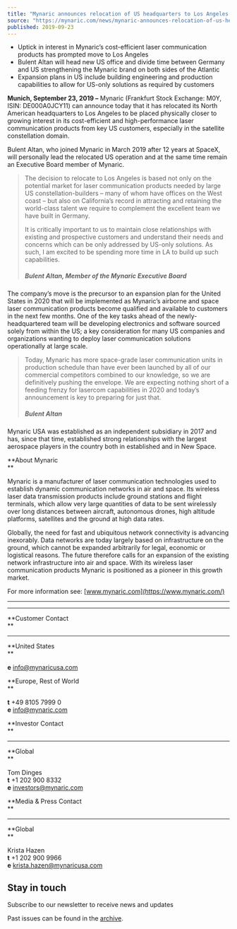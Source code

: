 ```yaml
---
title: "Mynaric announces relocation of US headquarters to Los Angeles and reveals expansion plans"
source: "https://mynaric.com/news/mynaric-announces-relocation-of-us-headquarters-to-los-angeles-and-reveals-expansion-plans/"
published: 2019-09-23
---
```

- Uptick in interest in Mynaric’s cost-efficient laser communication products has prompted move to Los Angeles
- Bulent Altan will head new US office and divide time between Germany and US strengthening the Mynaric brand on both sides of the Atlantic
- Expansion plans in US include building engineering and production capabilities to allow for US-only solutions as required by customers

**Munich, September 23, 2019 –** Mynaric (Frankfurt Stock Exchange: M0Y, ISIN: DE000A0JCY11) can announce today that it has relocated its North American headquarters to Los Angeles to be placed physically closer to growing interest in its cost-efficient and high-performance laser communication products from key US customers, especially in the satellite constellation domain.

Bulent Altan, who joined Mynaric in March 2019 after 12 years at SpaceX, will personally lead the relocated US operation and at the same time remain an Executive Board member of Mynaric.

> The decision to relocate to Los Angeles is based not only on the potential market for laser communication products needed by large US constellation-builders – many of whom have offices on the West coast – but also on California’s record in attracting and retaining the world-class talent we require to complement the excellent team we have built in Germany.
> 
> It is critically important to us to maintain close relationships with existing and prospective customers and understand their needs and concerns which can be only addressed by US-only solutions. As such, I am excited to be spending more time in LA to build up such capabilities.
> 
> ##### Bulent Altan, Member of the Mynaric Executive Board

The company’s move is the precursor to an expansion plan for the United States in 2020 that will be implemented as Mynaric’s airborne and space laser communication products become qualified and available to customers in the next few months. One of the key tasks ahead of the newly-headquartered team will be developing electronics and software sourced solely from within the US; a key consideration for many US companies and organizations wanting to deploy laser communication solutions operationally at large scale.

> Today, Mynaric has more space-grade laser communication units in production schedule than have ever been launched by all of our commercial competitors combined to our knowledge, so we are definitively pushing the envelope. We are expecting nothing short of a feeding frenzy for lasercom capabilities in 2020 and today’s announcement is key to preparing for just that.
> 
> ##### Bulent Altan

Mynaric USA was established as an independent subsidiary in 2017 and has, since that time, established strong relationships with the largest aerospace players in the country both in established and in New Space.

**About Mynaric  
**

Mynaric is a manufacturer of laser communication technologies used to establish dynamic communication networks in air and space. Its wireless laser data transmission products include ground stations and flight terminals, which allow very large quantities of data to be sent wirelessly over long distances between aircraft, autonomous drones, high altitude platforms, satellites and the ground at high data rates.

Globally, the need for fast and ubiquitous network connectivity is advancing inexorably. Data networks are today largely based on infrastructure on the ground, which cannot be expanded arbitrarily for legal, economic or logistical reasons. The future therefore calls for an expansion of the existing network infrastructure into air and space. With its wireless laser communication products Mynaric is positioned as a pioneer in this growth market.

For more information see: [www.mynaric.com](https://www.mynaric.com/)

---

---

**Customer Contact  
**

---

**United States  
**

**e** [info@mynaricusa.com](https://mynaric.com/news/mynaric-announces-relocation-of-us-headquarters-to-los-angeles-and-reveals-expansion-plans/)

**Europe, Rest of World  
**

**t** +49 8105 7999 0  
**e** [info@mynaric.com](https://mynaric.com/news/mynaric-announces-relocation-of-us-headquarters-to-los-angeles-and-reveals-expansion-plans/)

**Investor Contact  
**

---

**Global  
**

Tom Dinges  
**t** +1 202 900 8332  
**e** [investors@mynaric.com](https://mynaric.com/news/mynaric-announces-relocation-of-us-headquarters-to-los-angeles-and-reveals-expansion-plans/)

**Media & Press Contact  
**

---

**Global  
**

Krista Hazen  
**t** +1 202 900 9966  
**e** [krista.hazen@mynaricusa.com](https://mynaric.com/news/mynaric-announces-relocation-of-us-headquarters-to-los-angeles-and-reveals-expansion-plans/)

## Stay in touch

Subscribe to our newsletter to receive news and updates

Past issues can be found in the [archive](https://us17.campaign-archive.com/home/?u=7b919ac48d490499a79acff9f&id=aaebe0d6df).